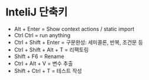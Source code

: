 # InteliJ 단축키
- Alt + Enter = Show context actions / static import
- Ctrl Ctrl = run anything
- Ctrl + Shift + Enter = 구문완성: 세미콜론, 반복, 조건문 등
- Ctrl + Shift + Alt + T = 리팩토링
- Shift + F6 = Rename
- Ctrl + Alt + V = 변수 추출
- Shift + Ctrl + T = 테스트 작성
<!--stackedit_data:
eyJoaXN0b3J5IjpbMTE4NDI2NzQ2LDE4MTE3MTE5NzhdfQ==
-->